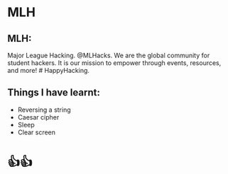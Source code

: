 # MLH

## MLH:
Major League Hacking. @MLHacks. We are the global community for student hackers. It is our mission to empower through events, resources, and more! # HappyHacking.

## Things I have learnt:
- Reversing a string
- Caesar cipher
- Sleep
- Clear screen

# 👍👍
